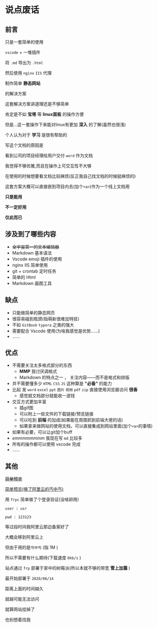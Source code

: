 <!--
 * @Author: CollapseNav
 * @Date: 2020-06-21 00:24:02
 * @LastEditors: CollapseNav
 * @LastEditTime: 2020-07-29 01:37:10
 * @Description: 
-->

# 说点废话

## 前言

只是一套简单的使用

`vscode` + 一堆插件

将 `.md` 导出为 `.html`

然后使用 `nginx` `IIS` 代理

制作简单 **静态网站**

的解决方案

这套解决方案讲道理还是不够简单

肯定是不如 **宝塔** 等 **linux面板** 的操作方便

但是...这一套操作下来能对linux有更加 **深入** 的了解(虽然也很浅)

个人认为对于 **学习** 是很有帮助的

写这个文档的原因是

看到公司的项目经理给用户交付 `word` 作为文档

我觉得不够优雅,而且在操作上可交互性不大够

在使用的时候想要看文档比较麻烦(反正我自己找文档的时候挺麻烦的)

这套方案大概可以直接嵌到项目内去(加个`<a>`)作为一个线上文档用

**只是能用**

**不一定好用**

**仅此而已**

## 涉及到了哪些内容

* ~~全宇宙第一的文本编辑器~~
* Markdown 基本语法
* Vscode emoji 插件的使用
* nginx IIS 简单使用
* git + crontab 定时任务
* 简单的 Html
* Markdown 画图工具

## 缺点

* 只能做简单的静态网页
* 很容易碰到瓶颈(指萌新很难加特技)
* 不如 `GitBook` `typora` 之类的强大
* 需要配合 Vscode 使用(为啥我感觉是优势......)
* ......

## 优点

* 不需要关注太多格式部分的东西
  * **MMP** 我讨厌调格式
  * Markdown 的特点之一 ， 关注内容——而不是格式和排版
* 并不需要懂多少 `HTML` `CSS` `JS` 这种算是 **"必备"** 的能力
* 比起 发 `word` `excel` `ppt` `图片` `视频` `pdf` `zip` 直接使用浏览器访问 **很香**
  * 感觉就文档部分就能收一波钱
* 交互方式更加丰富
  * 插gif图
  * 可以附上一些文件的下载链接/预览链接
  * 可以吃到 **前端** 的加成(如果能在周围抓到前端大佬的话)
  * 如果拿来做网站的使用文档，可以直接集成到网站里面(加个`<a>`的事情)
* 如果有必要，可以让git加个buff
* *emmmmmmmm*  我现在写 `md` 比较多
* 所有的操作都可以使用 vscode 完成
* ......

## 其他

~~[简单预览](http://markdown.collapsenav.me/)~~

[简单预览(换了阿里云的丐中丐)](http://markdown.collapsenav.cn/)

用 `frpc` 简单做了个登录验证(没啥卵用)

`user : usr`

`pwd : 123123`

等过段时间我阿里云那边备案好了

大概会移到阿里云上

但由于用的是`丐中丐` (指 1M )

所以不需要有什么期待(下载速度 `0kb/s` )

站点通过 `frp` 部署于家中的树莓派(所以本就不够的带宽 **雪上加霜** )

最开始部署于 `2020/06/14`

距离上面的时间越久

就越可能无法访问

就算网站挂掉了

也别想着找我
